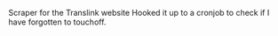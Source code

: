 Scraper for the Translink website
Hooked it up to a cronjob to check if I have forgotten to touchoff.
